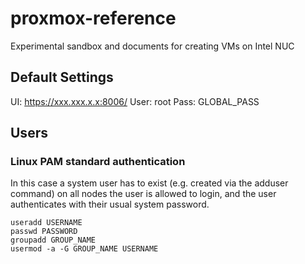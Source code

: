 # proxmox-reference

Experimental sandbox and documents for creating VMs on Intel NUC

## Default Settings

UI: https://xxx.xxx.x.x:8006/
User: root
Pass: GLOBAL_PASS

## Users

### Linux PAM standard authentication

In this case a system user has to exist (e.g. created via the adduser command) on all nodes the user is allowed to login, and the user authenticates with their usual system password.

```
useradd USERNAME
passwd PASSWORD
groupadd GROUP_NAME
usermod -a -G GROUP_NAME USERNAME
```
